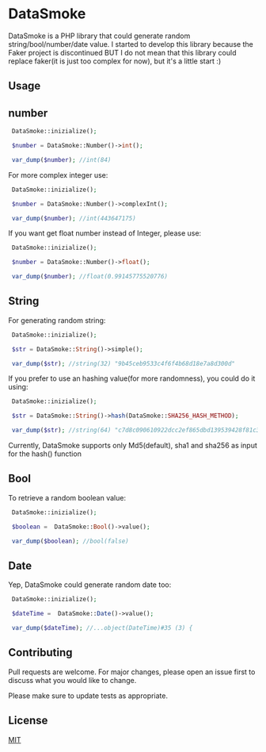 # DataSmoke

DataSmoke is a PHP library that could generate random string/bool/number/date value. I started to develop this library because the Faker project is discontinued BUT  I do not mean that this library could replace faker(it is just too complex for now), but it's a little start :)


## Usage

## number
```php
 DataSmoke::inizialize();

 $number = DataSmoke::Number()->int();

 var_dump($number); //int(84)
```

For more complex integer use:

```php
 DataSmoke::inizialize();

 $number = DataSmoke::Number()->complexInt();

 var_dump($number); //int(443647175)
```

If you want get float number instead of Integer, please use:

```php
 DataSmoke::inizialize();

 $number = DataSmoke::Number()->float();

 var_dump($number); //float(0.99145775520776)
```


## String

For generating random string:
```php
 DataSmoke::inizialize();

 $str = DataSmoke::String()->simple();

 var_dump($str); //string(32) "9b45ceb9533c4f6f4b68d18e7a8d300d"
```

If you prefer to use an hashing value(for more randomness), you could do it using:
```php
 DataSmoke::inizialize();

 $str = DataSmoke::String()->hash(DataSmoke::SHA256_HASH_METHOD);

 var_dump($str); //string(64) "c7d8c090610922dcc2ef865dbd139539428f81c3a20136fc9788f7d3049e8943"
```

Currently, DataSmoke supports only Md5(default), sha1 and sha256 as input for the hash() function

## Bool

To retrieve a random boolean value:

```php
 DataSmoke::inizialize();

 $boolean =  DataSmoke::Bool()->value();

 var_dump($boolean); //bool(false)
```

## Date

Yep, DataSmoke could generate random date too:

```php
 DataSmoke::inizialize();

 $dateTime =  DataSmoke::Date()->value();

 var_dump($dateTime); //...object(DateTime)#35 (3) {
```

## Contributing
Pull requests are welcome. For major changes, please open an issue first to discuss what you would like to change.

Please make sure to update tests as appropriate.

## License
[MIT](https://choosealicense.com/licenses/mit/)
